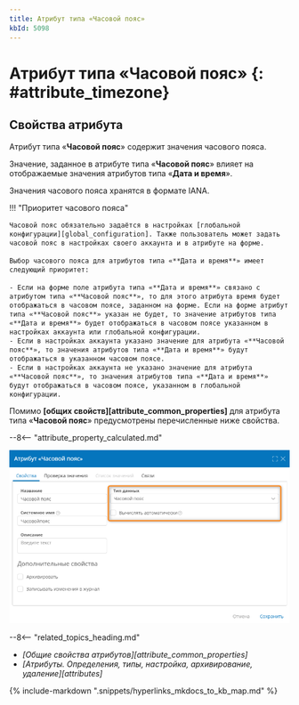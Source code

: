 ```yaml
---
title: Атрибут типа «Часовой пояс»
kbId: 5098
---
```


# Атрибут типа «Часовой пояс» {: #attribute_timezone}

## Свойства атрибута

Атрибут типа «**Часовой пояс**» содержит значения часового пояса.

Значение, заданное в атрибуте типа «**Часовой пояс**» влияет на отображаемые значения атрибутов типа «**Дата и время**».

Значения часового пояса хранятся в формате IANA.

!!! "Приоритет часового пояса"

    Часовой пояс обязательно задаётся в настройках [глобальной конфигурации][global_configuration]. Также пользователь может задать часовой пояс в настройках своего аккаунта и в атрибуте на форме.

    Выбор часового пояса для атрибутов типа «**Дата и время**» имеет следующий приоритет:

    - Если на форме поле атрибута типа «**Дата и время**» связано с атрибутом типа «**Часовой пояс**», то для этого атрибута время будет отображаться в часовом поясе, заданном на форме. Если на форме атрибут типа «**Часовой пояс**» указан не будет, то значение атрибутов типа «**Дата и время**» будет отображаться в часовом поясе указанном в настройках аккаунта или глобальной конфигурации.
    - Если в настройках аккаунта указано значение для атрибута «**Часовой пояс**», то значения атрибутов типа «**Дата и время**» будут отображаться в указанном часовом поясе.
    - Если в настройках аккаунта не указано значение для атрибута «**Часовой пояс**», то значения атрибутов типа «**Дата и время**» будут отображаться в часовом поясе, указанном в глобальной конфигурации.

Помимо **[общих свойств][attribute_common_properties]** для атрибута типа «**Часовой пояс**» предусмотрены перечисленные ниже свойства.

--8<-- "attribute_property_calculated.md"

_![Свойства атрибута типа «Часовой пояс»](img/attribute_timezone_properties.png)_

<div class="relatedTopics" markdown="block">

--8<-- "related_topics_heading.md"

- _[Общие свойства атрибутов][attribute_common_properties]_
- _[Атрибуты. Определения, типы, настройка, архивирование, удаление][attributes]_

</div>

{% include-markdown ".snippets/hyperlinks_mkdocs_to_kb_map.md" %}
